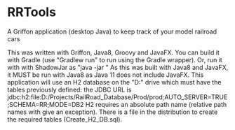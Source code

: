 # RRTools
A Griffon application (desktop Java) to keep track of your model railroad cars

This was written with Griffon, Java8, Groovy and JavaFX. You can build it with Gradle (use "Gradlew run" to run using the Gradle wrapper). Or, run it with with ShadowJar as "java -jar <jarname>" As this was built with Java8 and JavaFX, it MUST be run with Java8 as Java 11 does not include JavaFX. This application will use an H2 database on the "D:\" drive which must have the tables previously defined: the JDBC URL is jdbc:h2:file:D:/Projects/RailRoad_Database/Prod/prod;AUTO_SERVER=TRUE;SCHEMA=RR;MODE=DB2 H2 requires an absolute path name (relative path names with give an exception). There is a file in the distribution to create the required tables (Create_H2_DB.sql).
